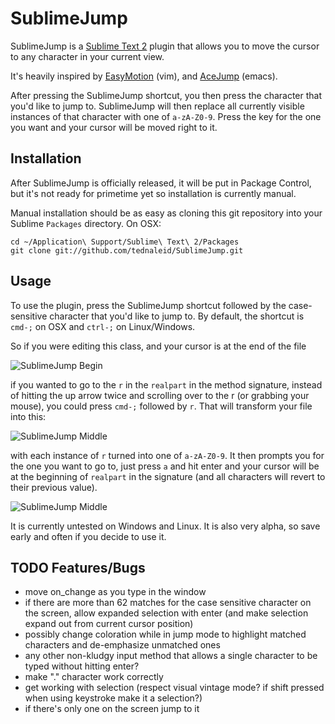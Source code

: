 # SublimeJump

SublimeJump is a [Sublime Text 2](http://www.sublimetext.com/2) plugin that allows you to move the cursor to any character in your current view.

It's heavily inspired by [EasyMotion](http://www.vim.org/scripts/script.php?script_id=3526) (vim), and [AceJump](http://www.emacswiki.org/emacs/AceJump) (emacs).

After pressing the SublimeJump shortcut, you then press the character that you'd like to jump to.  SublimeJump will then replace all currently visible instances of that character with one of `a-zA-Z0-9`.  Press the key for the one you want and your cursor will be moved right to it. 

## Installation

After SublimeJump is officially released, it will be put in Package Control, but it's not ready for primetime yet so installation is currently manual.

Manual installation should be as easy as cloning this git repository into your Sublime `Packages` directory.  On OSX:

    cd ~/Application\ Support/Sublime\ Text\ 2/Packages
    git clone git://github.com/tednaleid/SublimeJump.git

## Usage

To use the plugin, press the SublimeJump shortcut followed by the case-sensitive character that you'd like to jump to.  By default, the shortcut is `cmd-;` on OSX and `ctrl-;` on Linux/Windows.

So if you were editing this class, and your cursor is at the end of the file

![SublimeJump Begin](https://raw.github.com/tednaleid/SublimeJump/add_images/images/sublimejump_begin.png)

if you wanted to go to the `r` in the `realpart` in the method signature, instead of hitting the up arrow twice and scrolling over to the r (or grabbing your mouse), you could press `cmd-;` followed by `r`.  That will transform your file into this:

![SublimeJump Middle](https://raw.github.com/tednaleid/SublimeJump/add_images/images/sublimejump_middle.png)

with each instance of `r` turned into one of `a-zA-Z0-9`.  It then prompts you for the one you want to go to, just press `a` and hit enter and your cursor will be at the beginning of `realpart` in the signature (and all characters will revert to their previous value).

![SublimeJump Middle](https://raw.github.com/tednaleid/SublimeJump/add_images/images/sublimejump_end.png)

It is currently untested on Windows and Linux.  It is also very alpha, so save early and often if you decide to use it.

## TODO Features/Bugs

- move on_change as you type in the window
- if there are more than 62 matches for the case sensitive character on the screen, allow expanded selection with enter (and make selection expand out from current cursor position)
- possibly change coloration while in jump mode to highlight matched characters and de-emphasize unmatched ones
- any other non-kludgy input method that allows a single character to be typed without hitting enter?
- make "." character work correctly
- get working with selection (respect visual vintage mode? if shift pressed when using keystroke make it a selection?)
- if there's only one on the screen jump to it
